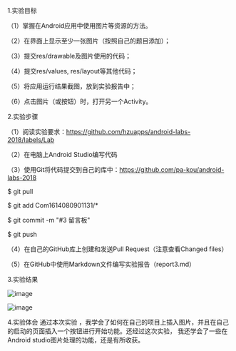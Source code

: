 1.实验目标

（1）掌握在Android应用中使用图片等资源的方法。

（2）在界面上显示至少一张图片（按照自己的题目添加）；

（3）提交res/drawable及图片使用的代码；

（4）提交res/values, res/layout等其他代码；

（5）将应用运行结果截图，放到实验报告中；

（6）点击图片（或按钮）时，打开另一个Activity。

2.实验步骤

（1）阅读实验要求：https://github.com/hzuapps/android-labs-2018/labels/Lab

（2）在电脑上Android Studio编写代码

（3）使用Git将代码提交到自己的库中：https://github.com/pa-kou/android-labs-2018

$ git pull

$ git add Com1614080901131/*

$ git commit -m "#3 留言板"

$ git push

（4）在自己的GitHub库上创建和发送Pull Request（注意查看Changed files）

（5）在GitHub中使用Markdown文件编写实验报告（report3.md）

3.实验结果

![image](https://github.com/pa-kou/android-labs-2018/blob/master/com1614080901131/QQ%E6%88%AA%E5%9B%BE20180508225606.png)

![image](https://github.com/pa-kou/android-labs-2018/blob/master/com1614080901131/report3.png)

4.实验体会
  通过本次实验 ，我学会了如何在自己的项目上插入图片，并且在自己的启动的页面插入一个按钮进行开始功能。还经过这次实验，
我还学会了一些在Android studio图片处理的功能，还是有所收获。
  
